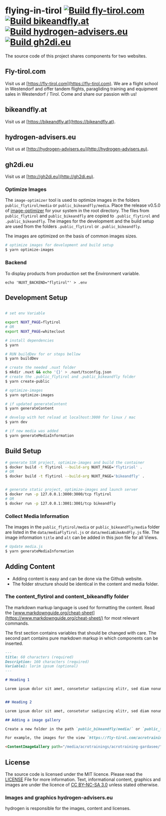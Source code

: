# flying-in-tirol [![Build fly-tirol.com](https://github.com/naschidaniel/fly-tirol/actions/workflows/build_flytirol.yml/badge.svg)](https://github.com/naschidaniel/fly-tirol/actions/workflows/build_flytirol.yml) [![Build bikeandfly.at](https://github.com/naschidaniel/fly-tirol/actions/workflows/build_bikeandfly.yml/badge.svg)](https://github.com/naschidaniel/fly-tirol/actions/workflows/build_bikeandfly.yml) [![Build hydrogen-advisers.eu](https://github.com/naschidaniel/fly-tirol/actions/workflows/build_hydrogen.yml/badge.svg)](https://github.com/naschidaniel/fly-tirol/actions/workflows/build_hydrogen.yml) [![Build gh2di.eu](https://github.com/naschidaniel/fly-tirol/actions/workflows/build_gh2di.yml/badge.svg)](https://github.com/naschidaniel/fly-tirol/actions/workflows/build_gh2di.yml)


The source code of this project shares components for two websites.

## Fly-tirol.com
Visit us at [https://fly-tirol.com](https://fly-tirol.com).
We are a flight school in Westendorf and offer tandem flights, paragliding training and equipment sales in Westendorf / Tirol.
Come and share our passion with us!

## bikeandfly.at
Visit us at [https://bikeandfly.at](https://bikeandfly.at).

## hydrogen-advisers.eu
Visit us at [http://hydrogen-advisers.eu](http://hydrogen-advisers.eu).

## gh2di.eu
Visit us at [http://gh2di.eu](http://gh2di.eu).

### Optimize Images

The `image-optimizer` tool is used to optimize images in the folders `public_flytirol/media` or `public_bikeandfly/media`. Place the release v0.5.0 of [image-optimizer](https://github.com/naschidaniel/image-optimizer) for your system in the root directory. The files from `public_flytirol` and `public_bikeandfly` are copied to `.public_flytirol` and `.public_bikeandfly`. The images for the development and the build setup are used from the folders `.public_flytirol` or `.public_bikeandfly`. 

The images are optimized on the basis of common images sizes.

``` bash
# optimize images for development and build setup
$ yarn optimize-images
```

### Backend

To display products from production set the Environment variable.

```
echo 'NUXT_BACKEND="flytirol"' > .env
```

## Development Setup

```bash

# set env Variable

export NUXT_PAGE=flytirol
# OR
export NUXT_PAGE=whiteclout

# install dependencies
$ yarn

# RUN buildDev for or steps bellow
$ yarn buildDev

# create the needed .nuxt folder
$ mkdir .nuxt && echo '{}' > .nuxt/tsconfig.json
# create the .public_flytirol and .public_bikeandfly folder
$ yarn create-public

# optimize-images
$ yarn optimize-images

# if updated generateContent
$ yarn generateContent

# develop with hot reload at localhost:3000 for linux / mac
$ yarn dev

# if new media was added
$ yarn generateMediaInformation
```

## Build Setup

```bash
# generate SSR project, optimize-images and build the container
$ docker build -t flytirol --build-arg NUXT_PAGE='flytiriol' . 
# OR
$ docker build -t flytirol --build-arg NUXT_PAGE='bikeandfly' . 


# generate static project, optimize-images and launch server
$ docker run -p 127.0.0.1:3000:3000/tcp flytirol
# OR 
$ docker run -p 127.0.0.1:3001:3001/tcp bikeandfly
```

### Collect Media Information

The images in the `public_flytirol/media` or `public_bikeandfly/media` folder are listed in the `data/mediaFlyTirol.js` or `data/mediaBikeAndFly.js` file. The image information `title` and `alt` can be added in this json file for all Views.

``` bash
# Update media.js
$ yarn generateMediaInformation
```

## Adding Content

- Adding content is easy and can be done via the Github website.
- The folder structure should be identical in the content and media folder.

### The content_flytirol and content_bikeandfly folder

The markdown markup language is used for formatting the content. Read the [www.markdownguide.org/cheat-sheet](https://www.markdownguide.org/cheat-sheet/) for most relevant commands.

The first section contains variables that should be changed with care. The second part contains pure markdown markup in which components can be inserted.


```markdown
---
title: 60 characters (required)
Description: 160 characters (required)
Variable1: lorim ipsum (optional)
---

# Heading 1

Lorem ipsum dolor sit amet, consetetur sadipscing elitr, sed diam nonumy eirmod tempor invidunt ut labore et dolore magna aliquyam


## Heading 2

Lorem ipsum dolor sit amet, consetetur sadipscing elitr, sed diam nonumy eirmod tempor invidunt ut labore et dolore magna aliquyam

## Adding a image gallery

Create a new folder in the path `public_bikeandfly/media/` or `public_flytirol/media/` and store the images for the gallery in this folder. The components `<ContentImageGallery ...>` automatically recognize the stored images and display them on the website.

For example, the images for the view `https://fly-tirol.com/acrotrainings/acrotraining-am-gardasee/` are stored in the `public_flytirol/media/acrotrainings/acrotraining-gardasee` folder and integrated with the next line.

<ContentImageGallery path="/media/acrotrainings/acrotraining-gardasee/"/>

```

## License
The source code is licensed under the MIT licence. Please read the [LICENSE](LICENSE) File for more information.
Text, informational content, graphics and images are under the licence of [CC BY-NC-SA 3.0](https://creativecommons.org/licenses/by-nc-sa/3.0/) unless stated otherwise.

### Images and graphics hydrogen-advisers.eu

hydrogen is responsible for the images, content and licenses.
